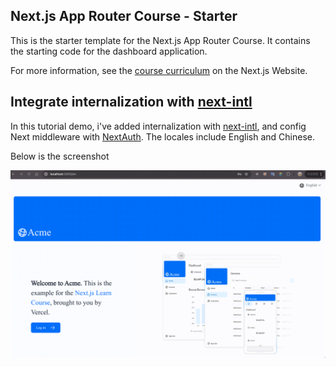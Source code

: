 ## Next.js App Router Course - Starter

This is the starter template for the Next.js App Router Course. It contains the starting code for the dashboard application.

For more information, see the [course curriculum](https://nextjs.org/learn) on the Next.js Website.

## Integrate internalization with [next-intl](https://next-intl-docs.vercel.app/)

In this tutorial demo, i've added internalization with [next-intl](https://next-intl-docs.vercel.app/), and config Next middleware with [NextAuth](https://next-auth.js.org/). The locales include English and Chinese.

Below is the screenshot

![img](./project.gif "screenshot")
